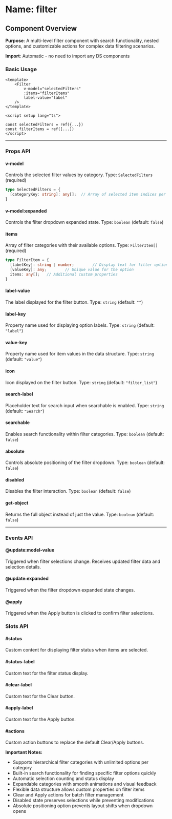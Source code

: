 # Name: filter
## Component Overview

**Purpose**: A multi-level filter component with search functionality, nested options, and customizable actions for complex data filtering scenarios.

**Import**: Automatic - no need to import any DS components

### Basic Usage

```vue
<template>
    <Filter 
        v-model="selectedFilters"
        :items="filterItems"
        label-value="label"
    />
</template>

<script setup lang="ts">

const selectedFilters = ref({...})
const filterItems = ref([...])
</script>
```

---

### Props API

#### v-model
Controls the selected filter values by category. Type: `SelectedFilters` (required)

```typescript
type SelectedFilters = {
  [categoryKey: string]: any[];  // Array of selected item indices per category
}
```

#### v-model:expanded
Controls the filter dropdown expanded state. Type: `boolean` (default: `false`)

#### items
Array of filter categories with their available options. Type: `FilterItem[]` (required)

```typescript
type FilterItem = {
  [labelKey]: string | number;        // Display text for filter option
  [valueKey]: any;        // Unique value for the option
  items: any[];   // Additional custom properties
}
```

#### label-value
The label displayed for the filter button. Type: `string` (default: `""`)

#### label-key
Property name used for displaying option labels. Type: `string` (default: `"label"`)

#### value-key
Property name used for item values in the data structure. Type: `string` (default: `"value"`)

#### icon
Icon displayed on the filter button. Type: `string` (default: `"filter_list"`)

#### search-label
Placeholder text for search input when searchable is enabled. Type: `string` (default: `"Search"`)

#### searchable
Enables search functionality within filter categories. Type: `boolean` (default: `false`)

#### absolute
Controls absolute positioning of the filter dropdown. Type: `boolean` (default: `false`)

#### disabled
Disables the filter interaction. Type: `boolean` (default: `false`)

#### get-object
Returns the full object instead of just the value. Type: `boolean` (default: `false`)

---

### Events API

#### @update:model-value
Triggered when filter selections change. Receives updated filter data and selection details.

#### @update:expanded
Triggered when the filter dropdown expanded state changes.

#### @apply
Triggered when the Apply button is clicked to confirm filter selections.

### Slots API

#### #status
Custom content for displaying filter status when items are selected.

#### #status-label
Custom text for the filter status display.

#### #clear-label
Custom text for the Clear button.

#### #apply-label
Custom text for the Apply button.

#### #actions
Custom action buttons to replace the default Clear/Apply buttons.

**Important Notes:**
- Supports hierarchical filter categories with unlimited options per category
- Built-in search functionality for finding specific filter options quickly
- Automatic selection counting and status display
- Expandable categories with smooth animations and visual feedback
- Flexible data structure allows custom properties on filter items
- Clear and Apply actions for batch filter management
- Disabled state preserves selections while preventing modifications
- Absolute positioning option prevents layout shifts when dropdown opens